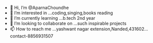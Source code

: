 - 👋 Hi, I’m @AparnaChoundhe
- 👀 I’m interested in ...coding,singing,books reading
- 🌱 I’m currently learning ...b.tech 2nd year
- 💞️ I’m looking to collaborate on ...such inspirable projects
- 📫 How to reach me ...yashwant nagar extension,Nanded,431602...
contact-8856931507
<!---
AparnaChoundhe/AparnaChoundhe is a ✨ special ✨ repository because its `README.md` (this file) appears on your GitHub profile.
You can click the Preview link to take a look at your changes.
--->
